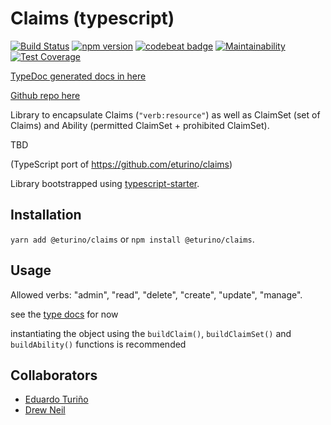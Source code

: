# Claims (typescript)

[![Build Status](https://travis-ci.org/eturino/claims.ts.svg?branch=master)](https://travis-ci.org/eturino/claims.ts)
[![npm version](https://badge.fury.io/js/%40eturino%2Fclaims.svg)](https://badge.fury.io/js/%40eturino%2Fclaims)
[![codebeat badge](https://codebeat.co/badges/8e4607db-3fca-48e8-b6cd-5dd0549d2558)](https://codebeat.co/projects/github-com-eturino-claims-ts-master)
[![Maintainability](https://api.codeclimate.com/v1/badges/a705d5a15d65e2a70a9a/maintainability)](https://codeclimate.com/github/eturino/claims.ts/maintainability)
[![Test Coverage](https://api.codeclimate.com/v1/badges/a705d5a15d65e2a70a9a/test_coverage)](https://codeclimate.com/github/eturino/claims.ts/test_coverage)

[TypeDoc generated docs in here](https://eturino.github.io/claims.ts)

[Github repo here](https://github.com/eturino/claims.ts)

Library to encapsulate Claims (`"verb:resource"`) as well as ClaimSet (set of Claims) and Ability (permitted ClaimSet + prohibited ClaimSet).

TBD

(TypeScript port of <https://github.com/eturino/claims>)

Library bootstrapped using [typescript-starter](https://github.com/bitjson/typescript-starter).

## Installation

`yarn add @eturino/claims` or `npm install @eturino/claims`.

## Usage

Allowed verbs: "admin", "read", "delete", "create", "update", "manage".

see the [type docs](https://eturino.github.io/claims.ts) for now

instantiating the object using the `buildClaim()`, `buildClaimSet()` and `buildAbility()` functions is recommended

## Collaborators

- [Eduardo Turiño](https://github.com/eturino)
- [Drew Neil](https://github.com/nelstrom)
